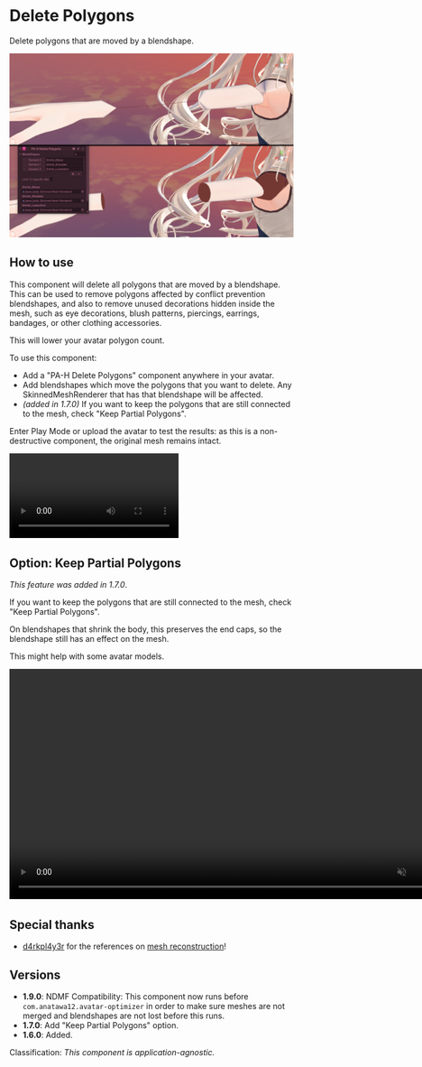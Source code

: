 ﻿# Delete Polygons

Delete polygons that are moved by a blendshape.

![delete-polygons-compare.png](../img/delete-polygons-compare.png)

## How to use

This component will delete all polygons that are moved by a blendshape. This can be used to remove polygons affected by conflict prevention blendshapes,
and also to remove unused decorations hidden inside the mesh, such as eye decorations, blush patterns, piercings, earrings, bandages, or other clothing accessories.

This will lower your avatar polygon count.

To use this component:
- Add a "PA-H Delete Polygons" component anywhere in your avatar.
- Add blendshapes which move the polygons that you want to delete. Any SkinnedMeshRenderer that has that blendshape will be affected.
- *(added in 1.7.0)* If you want to keep the polygons that are still connected to the mesh, check "Keep Partial Polygons".

Enter Play Mode or upload the avatar to test the results: as this is a non-destructive component, the original mesh remains intact.

<video controls autostart="false">
    <source src={require('../img/Unity_bcEzE8pap9.mp4').default}/>
</video>

## Option: Keep Partial Polygons

*This feature was added in 1.7.0*.

If you want to keep the polygons that are still connected to the mesh, check "Keep Partial Polygons".

On blendshapes that shrink the body, this preserves the end caps, so the blendshape still has an effect on the mesh.

This might help with some avatar models.

<video controls muted width="816">
    <source src={require('../img/YkcjjmKw2G.mp4').default}/>
</video>

## Special thanks

- [d4rkpl4y3r](https://github.com/d4rkc0d3r/) for the references on [mesh reconstruction](https://github.com/d4rkc0d3r/d4rkAvatarOptimizer)!

## Versions

- **1.9.0**: NDMF Compatibility: This component now runs before `com.anatawa12.avatar-optimizer` in order to make sure meshes are not merged and blendshapes are not lost before this runs.
- **1.7.0**: Add "Keep Partial Polygons" option.
- **1.6.0**: Added.

Classification: *This component is application-agnostic.*
